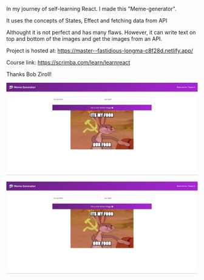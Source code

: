 In my journey of self-learning React. I made this "Meme-generator".

It uses the concepts of States, Effect and fetching data from API

Althought it is not perfect and has many flaws. However, it can write text on top and bottom of the images and get the images from an API.

Project is hosted at: https://master--fastidious-longma-c8f28d.netlify.app/

Course link: https://scrimba.com/learn/learnreact

Thanks Bob Ziroll!

![Screenshots](https://github.com/Doc-Omer/Meme-Generator/blob/master/public/Screenshot2.png?raw=true)

![Screenshots](https://github.com/Doc-Omer/Meme-Generator/blob/master/public/Screenshot2.png?raw=true)
